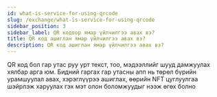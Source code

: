 ```yaml
---
id: what-is-service-for-using-qrcode
slug: /exchange/what-is-service-for-using-qrcode
sidebar_position: 3
sidebar_label: QR кодоор ямар үйлчилгээ авах вэ?
title: QR код ашиглан ямар үйлчилгээ авах вэ?
description: QR код ашиглан ямар үйлчилгээ авах вэ?
---
```


QR код бол гар утас руу урт текст, тоо, мэдээллийг шууд дамжуулах хялбар арга юм. Бидний гаргах гар утасны апп нь төрөл бүрийн урамшуулал авах, хэрэглүүрээ ашиглах, өөрийн NFT цуглуулгаа шэйрлэж харуулах гэх мэт олон боломжуудыг нээж өгөх болно
